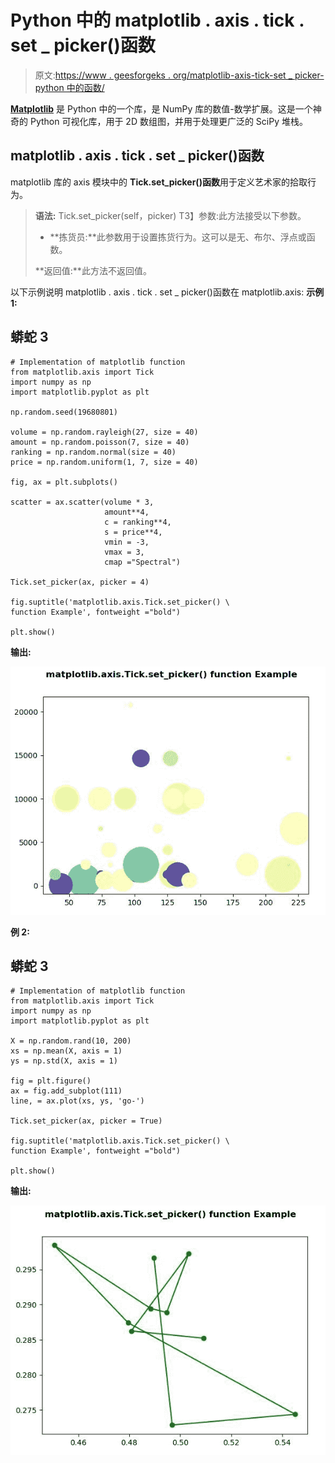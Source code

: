 # Python 中的 matplotlib . axis . tick . set _ picker()函数

> 原文:[https://www . geesforgeks . org/matplotlib-axis-tick-set _ picker-python 中的函数/](https://www.geeksforgeeks.org/matplotlib-axis-tick-set_picker-function-in-python/)

[**Matplotlib**](https://www.geeksforgeeks.org/python-introduction-matplotlib/) 是 Python 中的一个库，是 NumPy 库的数值-数学扩展。这是一个神奇的 Python 可视化库，用于 2D 数组图，并用于处理更广泛的 SciPy 堆栈。

## matplotlib . axis . tick . set _ picker()函数

matplotlib 库的 axis 模块中的 **Tick.set_picker()函数**用于定义艺术家的拾取行为。

> **语法:** Tick.set_picker(self，picker)
> T3】参数:此方法接受以下参数。
> 
> *   **拣货员:**此参数用于设置拣货行为。这可以是无、布尔、浮点或函数。
> 
> **返回值:**此方法不返回值。

以下示例说明 matplotlib . axis . tick . set _ picker()函数在 matplotlib.axis:
**示例 1:**

## 蟒蛇 3

```
# Implementation of matplotlib function
from matplotlib.axis import Tick
import numpy as np  
import matplotlib.pyplot as plt  

np.random.seed(19680801)  

volume = np.random.rayleigh(27, size = 40)  
amount = np.random.poisson(7, size = 40)  
ranking = np.random.normal(size = 40)  
price = np.random.uniform(1, 7, size = 40)  

fig, ax = plt.subplots()  

scatter = ax.scatter(volume * 3,   
                     amount**4,  
                     c = ranking**4,  
                     s = price**4,  
                     vmin = -3,  
                     vmax = 3,  
                     cmap ="Spectral")  

Tick.set_picker(ax, picker = 4) 

fig.suptitle('matplotlib.axis.Tick.set_picker() \
function Example', fontweight ="bold")  

plt.show() 
```

**输出:**

![](img/cccc0b635acaf29a73a4fb14fe11a18d.png)

**例 2:**

## 蟒蛇 3

```
# Implementation of matplotlib function
from matplotlib.axis import Tick
import numpy as np  
import matplotlib.pyplot as plt  

X = np.random.rand(10, 200)  
xs = np.mean(X, axis = 1)  
ys = np.std(X, axis = 1)  

fig = plt.figure()  
ax = fig.add_subplot(111)  
line, = ax.plot(xs, ys, 'go-')   

Tick.set_picker(ax, picker = True) 

fig.suptitle('matplotlib.axis.Tick.set_picker() \
function Example', fontweight ="bold")  

plt.show() 
```

**输出:**

![](img/745a65ca95b43c2087e7a3f5c47ba451.png)